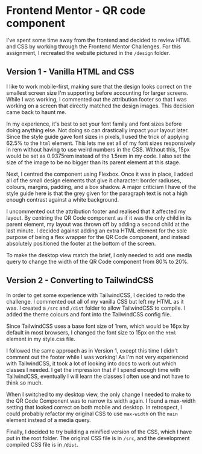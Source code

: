 # Frontend Mentor - QR code component

I've spent some time away from the frontend and decided to review HTML and CSS by working through the Frontend Mentor Challenges. For this assignment, I recreated the website pictured in the `/design` folder.

## Version 1 - Vanilla HTML and CSS

I like to work mobile-first, making sure that the design looks correct on the smallest screen size I'm supporting before accounting for larger screens. While I was working, I commented out the attribution footer so that I was working on a screen that directly matched the design images. This decision came back to haunt me.

In my experience, it's best to set your font family and font sizes before doing anything else. Not doing so can drastically impact your layout later. Since the style guide gave font sizes in pixels, I used the trick of applying 62.5% to the `html` element. This lets me set all of my font sizes responsively in rem without having to use weird numbers in the CSS. Without this, 15px would be set as 0.9375rem instead of the 1.5rem in my code. I also set the size of the image to be no bigger than its parent element at this stage.

Next, I centred the component using Flexbox. Once it was in place, I added all of the small design elements that give it character: border radiuses, colours, margins, padding, and a box shadow. A major criticism I have of the style guide here is that the grey given for the paragraph text is not a high enough contrast against a white background.

I uncommented out the attribution footer and realised that it affected my layout. By centring the QR Code component as if it was the only child in its parent element, my layout was thrown off by adding a second child at the last minute. I decided against adding an extra HTML element for the sole purpose of being a flex wrapper for the QR Code component, and instead absolutely positioned the footer at the bottom of the screen.

To make the desktop view match the brief, I only needed to add one media query to change the width of the QR Code component from 80% to 20%.

## Version 2 - Converting to TailwindCSS

In order to get some experience with TailwindCSS, I decided to redo the challenge. I commented out all of my vanilla CSS but left my HTML as it was. I created a `/src` and `/dist` folder to allow TailwindCSS to compile. I added the theme colours and font into the TailwindCSS config file.

Since TailwindCSS uses a base font size of 1rem, which would be 16px by default in most browsers, I changed the font size to 15px on the `html` element in my style.css file.

I followed the same approach as in Version 1, except this time I didn't comment out the footer while I was working! As I'm not very experienced with TailwindCSS, it took a lot of looking into docs to work out which classes I needed. I get the impression that if I spend enough time with TailwindCSS, eventually I will learn the classes I often use and not have to think so much.

When I switched to my desktop view, the only change I needed to make to the QR Code Component was to narrow its width again. I found a max-width setting that looked correct on both mobile and desktop. In retrospect, I could probably refactor my original CSS to use `max-width` on the `main` element instead of a media query.

Finally, I decided to try building a minified version of the CSS, which I have put in the root folder. The original CSS file is in `/src`, and the development compiled CSS file is in `/dist`.

